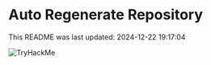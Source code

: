 # Auto Regenerate Repository

This README was last updated: 2024-12-22 19:17:04

 ![TryHackMe](https://tryhackme.com/badge/533634)